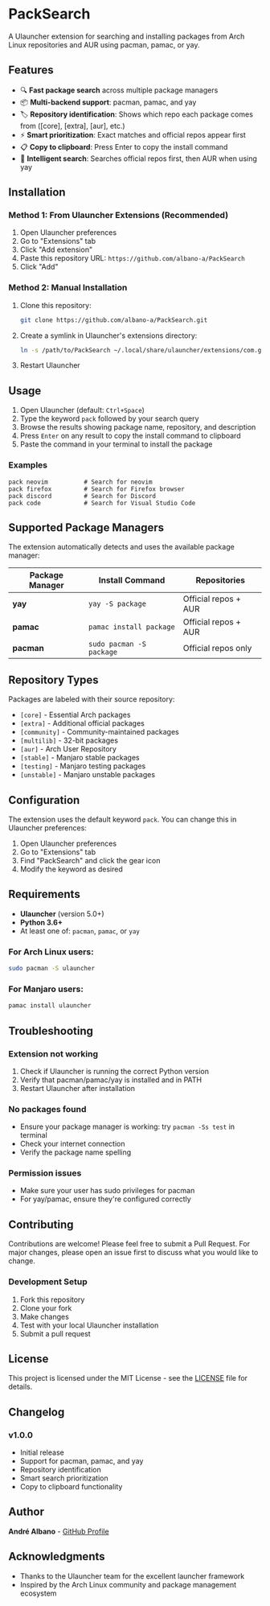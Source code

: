 # PackSearch

A Ulauncher extension for searching and installing packages from Arch Linux repositories and AUR using pacman, pamac, or yay.

## Features

- 🔍 **Fast package search** across multiple package managers
- 📦 **Multi-backend support**: pacman, pamac, and yay
- 🏷️ **Repository identification**: Shows which repo each package comes from ([core], [extra], [aur], etc.)
- ⚡ **Smart prioritization**: Exact matches and official repos appear first
- 📋 **Copy to clipboard**: Press Enter to copy the install command
- 🎯 **Intelligent search**: Searches official repos first, then AUR when using yay

## Installation

### Method 1: From Ulauncher Extensions (Recommended)

1. Open Ulauncher preferences
2. Go to "Extensions" tab
3. Click "Add extension"
4. Paste this repository URL: `https://github.com/albano-a/PackSearch`
5. Click "Add"

### Method 2: Manual Installation

1. Clone this repository:
   ```bash
   git clone https://github.com/albano-a/PackSearch.git
   ```
2. Create a symlink in Ulauncher's extensions directory:
   ```bash
   ln -s /path/to/PackSearch ~/.local/share/ulauncher/extensions/com.github.albano-a.packsearch
   ```
3. Restart Ulauncher

## Usage

1. Open Ulauncher (default: `Ctrl+Space`)
2. Type the keyword `pack` followed by your search query
3. Browse the results showing package name, repository, and description
4. Press `Enter` on any result to copy the install command to clipboard
5. Paste the command in your terminal to install the package

### Examples

```
pack neovim          # Search for neovim
pack firefox         # Search for Firefox browser
pack discord         # Search for Discord
pack code            # Search for Visual Studio Code
```

## Supported Package Managers

The extension automatically detects and uses the available package manager:

| Package Manager | Install Command          | Repositories         |
| --------------- | ------------------------ | -------------------- |
| **yay**         | `yay -S package`         | Official repos + AUR |
| **pamac**       | `pamac install package`  | Official repos + AUR |
| **pacman**      | `sudo pacman -S package` | Official repos only  |

## Repository Types

Packages are labeled with their source repository:

- `[core]` - Essential Arch packages
- `[extra]` - Additional official packages
- `[community]` - Community-maintained packages
- `[multilib]` - 32-bit packages
- `[aur]` - Arch User Repository
- `[stable]` - Manjaro stable packages
- `[testing]` - Manjaro testing packages
- `[unstable]` - Manjaro unstable packages

## Configuration

The extension uses the default keyword `pack`. You can change this in Ulauncher preferences:

1. Open Ulauncher preferences
2. Go to "Extensions" tab
3. Find "PackSearch" and click the gear icon
4. Modify the keyword as desired

## Requirements

- **Ulauncher** (version 5.0+)
- **Python 3.6+**
- At least one of: `pacman`, `pamac`, or `yay`

### For Arch Linux users:

```bash
sudo pacman -S ulauncher
```

### For Manjaro users:

```bash
pamac install ulauncher
```

## Troubleshooting

### Extension not working

1. Check if Ulauncher is running the correct Python version
2. Verify that pacman/pamac/yay is installed and in PATH
3. Restart Ulauncher after installation

### No packages found

- Ensure your package manager is working: try `pacman -Ss test` in terminal
- Check your internet connection
- Verify the package name spelling

### Permission issues

- Make sure your user has sudo privileges for pacman
- For yay/pamac, ensure they're configured correctly

## Contributing

Contributions are welcome! Please feel free to submit a Pull Request. For major changes, please open an issue first to discuss what you would like to change.

### Development Setup

1. Fork this repository
2. Clone your fork
3. Make changes
4. Test with your local Ulauncher installation
5. Submit a pull request

## License

This project is licensed under the MIT License - see the [LICENSE](LICENSE) file for details.

## Changelog

### v1.0.0

- Initial release
- Support for pacman, pamac, and yay
- Repository identification
- Smart search prioritization
- Copy to clipboard functionality

## Author

**André Albano** - [GitHub Profile](https://github.com/albano-a)

## Acknowledgments

- Thanks to the Ulauncher team for the excellent launcher framework
- Inspired by the Arch Linux community and package management ecosystem
